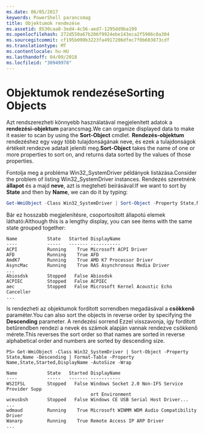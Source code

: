 ```yaml
---
ms.date: 06/05/2017
keywords: PowerShell parancsmag
title: Objektumok rendezése
ms.assetid: 8530caa8-3ed4-4c56-aed7-1295dd9ba199
ms.openlocfilehash: 272d550a67b206f9924ebe143eca2f5906c0a304
ms.sourcegitcommit: cf195b090b3223fa4917206dfec7f0b603873cdf
ms.translationtype: MT
ms.contentlocale: hu-HU
ms.lasthandoff: 04/09/2018
ms.locfileid: "30949978"
---
```

# <a name="sorting-objects"></a><span data-ttu-id="d034f-103">Objektumok rendezése</span><span class="sxs-lookup"><span data-stu-id="d034f-103">Sorting Objects</span></span>

<span data-ttu-id="d034f-104">Azt rendszerezheti könnyebb használatával megjelenített adatok a **rendezési-objektum** parancsmag.</span><span class="sxs-lookup"><span data-stu-id="d034f-104">We can organize displayed data to make it easier to scan by using the **Sort-Object** cmdlet.</span></span> <span data-ttu-id="d034f-105">**Rendezés-objektum** rendezéshez egy vagy több tulajdonságának neve, és ezek a tulajdonságok értékeit rendezve adatait jeleníti meg.</span><span class="sxs-lookup"><span data-stu-id="d034f-105">**Sort-Object** takes the name of one or more properties to sort on, and returns data sorted by the values of those properties.</span></span>

<span data-ttu-id="d034f-106">Fontolja meg a probléma Win32_SystemDriver példányok listázása.</span><span class="sxs-lookup"><span data-stu-id="d034f-106">Consider the problem of listing Win32_SystemDriver instances.</span></span> <span data-ttu-id="d034f-107">Rendezés szeretnénk **állapot** és a majd **neve**, azt is megteheti beírásával:</span><span class="sxs-lookup"><span data-stu-id="d034f-107">If we want to sort by **State** and then by **Name**, we can do it by typing:</span></span>

```powershell
Get-WmiObject -Class Win32_SystemDriver | Sort-Object -Property State,Name | Format-Table -Property Name,State,Started,DisplayName -AutoSize -Wrap
```

<span data-ttu-id="d034f-108">Bár ez hosszabb megjelenítésre, csoportosított állapotú elemek látható:</span><span class="sxs-lookup"><span data-stu-id="d034f-108">Although this is a lengthy display, you can see items with the same state grouped together:</span></span>

```output
Name           State   Started DisplayName
----           -----   ------- -----------
ACPI           Running    True Microsoft ACPI Driver
AFD            Running    True AFD
AmdK7          Running    True AMD K7 Processor Driver
AsyncMac       Running    True RAS Asynchronous Media Driver
...
Abiosdsk       Stopped   False Abiosdsk
ACPIEC         Stopped   False ACPIEC
aec            Stopped   False Microsoft Kernel Acoustic Echo Canceller
...
```

<span data-ttu-id="d034f-109">Is rendezheti az objektumok fordított sorrendben megadásával a **csökkenő** paraméter.</span><span class="sxs-lookup"><span data-stu-id="d034f-109">You can also sort the objects in reverse order by specifying the **Descending** parameter.</span></span> <span data-ttu-id="d034f-110">A rendezési sorrend Ezzel visszavonja, így fordított betűrendben rendezi a nevek és számok alapján vannak rendezve csökkenő mérete.</span><span class="sxs-lookup"><span data-stu-id="d034f-110">This reverses the sort order so that names are sorted in reverse alphabetical order and numbers are sorted by descending size.</span></span>

```
PS> Get-WmiObject -Class Win32_SystemDriver | Sort-Object -Property State,Name -Descending | Format-Table -Property Name,State,Started,DisplayName -AutoSize -Wrap

Name           State   Started DisplayName
----           -----   ------- -----------
WS2IFSL        Stopped   False Windows Socket 2.0 Non-IFS Service Provider Supp
                               ort Environment
wceusbsh       Stopped   False Windows CE USB Serial Host Driver...
...
wdmaud         Running    True Microsoft WINMM WDM Audio Compatibility Driver
Wanarp         Running    True Remote Access IP ARP Driver
...
```